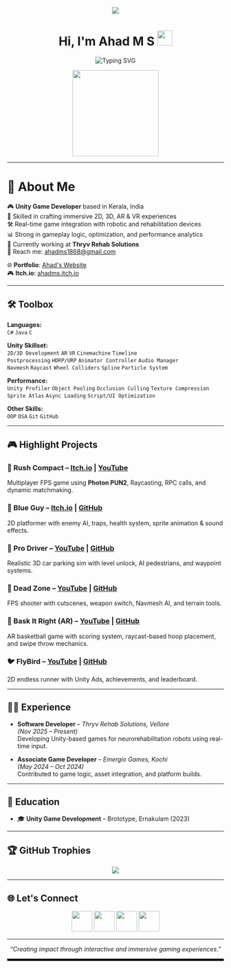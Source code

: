<p align="center">
  <img src="https://user-images.githubusercontent.com/90236635/232446433-d5540fa2-fe28-4bb8-b929-cdb51fe61336.gif">
</p>

<h1 align="center">
  Hi, I'm Ahad M S
  <a><img src="https://media.giphy.com/media/hvRJCLFzcasrR4ia7z/giphy.gif" width="35"></a>
</h1>

<p align="center">
  <img src="https://readme-typing-svg.herokuapp.com?font=Fira+Code&center=true&duration=4000&pause=900&color=5CE1E6&width=435&lines=Unity+Game+Developer;XR+&+AR/VR+Programmer;Gameplay+Mechanics+Designer;2D/3D+Game+Architect;Performance+Optimizer" alt="Typing SVG" />
</p>

<p align="center">
  <img src="https://media.giphy.com/media/QssGEmpkyEOhBCb7e1/giphy.gif" width="200px">
</p>

---

# 💫 About Me

🎮 **Unity Game Developer** based in Kerala, India  
🧠 Skilled in crafting immersive 2D, 3D, AR & VR experiences  
🛠️ Real-time game integration with robotic and rehabilitation devices  
📊 Strong in gameplay logic, optimization, and performance analytics  
🏢 Currently working at **Thryv Rehab Solutions**  
📨 Reach me: [ahadms1868@gmail.com](mailto:ahadms1868@gmail.com)

🌐 **Portfolio**: [Ahad's Website](https://ahadms-portfolio.vercel.app)  
🎮 **Itch.io**: [ahadms.itch.io](https://ahadms.itch.io)

---

## 🛠️ Toolbox

**Languages:**  
`C#` `Java` `C`

**Unity Skillset:**  
`2D/3D Development` `AR` `VR` `Cinemachine` `Timeline`  
`Postprocessing` `HDRP/URP` `Animator Controller` `Audio Manager`  
`Navmesh` `Raycast` `Wheel Colliders` `Spline` `Particle System`

**Performance:**  
`Unity Profiler` `Object Pooling` `Occlusion Culling` `Texture Compression`  
`Sprite Atlas` `Async Loading` `Script/UI Optimization`

**Other Skills:**  
`OOP` `DSA` `Git` `GitHub`

---

## 🎮 Highlight Projects

### 🚀 Rush Compact – [Itch.io](https://ahadms.itch.io/rushcompact) | [YouTube](https://youtu.be/VJDYpliqSPw)  
Multiplayer FPS game using **Photon PUN2**, Raycasting, RPC calls, and dynamic matchmaking.

### 👾 Blue Guy – [Itch.io](https://ahadms.itch.io/blueguy) | [GitHub](https://github.com/ahadms/2DPlatFormGame)  
2D platformer with enemy AI, traps, health system, sprite animation & sound effects.

### 🚗 Pro Driver – [YouTube](https://youtu.be/2tTJMHDFBdQ) | [GitHub](https://github.com/ahadms/PRO-Driver)  
Realistic 3D car parking sim with level unlock, AI pedestrians, and waypoint systems.

### 🔫 Dead Zone – [YouTube](https://youtu.be/q2vTwMB31L8) | [GitHub](https://github.com/ahadms/DeadZoneShooter)  
FPS shooter with cutscenes, weapon switch, Navmesh AI, and terrain tools.

### 🏀 Bask It Right (AR) – [YouTube](https://youtu.be/tBfV3S09UoQ) | [GitHub](https://github.com/ahadms/BaskItRight)  
AR basketball game with scoring system, raycast-based hoop placement, and swipe throw mechanics.

### 🐦 FlyBird – [YouTube](https://youtu.be/w7VqhzP2oT4) | [GitHub](https://github.com/ahadms/FlyBird)  
2D endless runner with Unity Ads, achievements, and leaderboard.

---

## 🧑‍💼 Experience

- **Software Developer** – *Thryv Rehab Solutions, Vellore*  
  *(Nov 2025 – Present)*  
  Developing Unity-based games for neurorehabilitation robots using real-time input.

- **Associate Game Developer** – *Emergio Games, Kochi*  
  *(May 2024 – Oct 2024)*  
  Contributed to game logic, asset integration, and platform builds.

---

## 📘 Education

- 🎓 **Unity Game Development** – Brototype, Ernakulam (2023)  
---

## 🏆 GitHub Trophies

<p align="center">
  <img src="https://github-profile-trophy.vercel.app/?username=ahadms&theme=onedark&no-frame=true&no-bg=true&margin-w=4" />
</p>

---

## 🌐 Let's Connect

<p align="center">
  <a href="https://www.linkedin.com/in/ahad-ms/"><img src="https://cdn-icons-png.flaticon.com/128/2504/2504923.png" width="48" height="48"></a>
  <a href="mailto:ahadms1868@gmail.com"><img src="https://cdn-icons-png.flaticon.com/128/732/732200.png" width="48" height="48"></a>
  <a href="https://ahadms.itch.io/"><img src="https://static-00.iconduck.com/assets.00/itch-io-icon-512x512-vg06wd3o.png" width="48" height="48"></a>
  <a href="https://github.com/ahadms"><img src="https://cdn-icons-png.flaticon.com/128/733/733609.png" width="48" height="48"></a>
</p>

---

<p align="center"><i>“Creating impact through interactive and immersive gaming experiences.”</i></p>

<hr style="height: 5px; border: none; background-color: black;">
